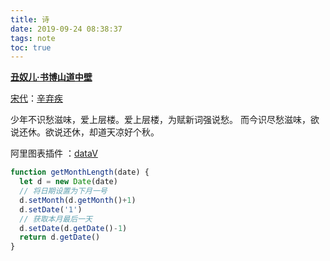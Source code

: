```yaml
---
title: 诗
date: 2019-09-24 08:38:37
tags: note
toc: true
---
```


[**丑奴儿·书博山道中壁**](https://so.gushiwen.org/shiwenv_2ee36eb2ccf7.aspx)

[宋代](https://so.gushiwen.org/shiwen/default.aspx?cstr=%e5%ae%8b%e4%bb%a3)：[辛弃疾](https://so.gushiwen.org/authorv_a7900666497f.aspx)

少年不识愁滋味，爱上层楼。爱上层楼，为赋新词强说愁。
而今识尽愁滋味，欲说还休。欲说还休，却道天凉好个秋。
<!--more-->

阿里图表插件    ：[dataV](http://datav.jiaminghi.com/guide/percentPond.html#%E5%AE%9A%E5%88%B6%E5%9D%97%E9%9A%99%E9%95%BF%E5%BA%A6)

```javascript
function getMonthLength(date) {
  let d = new Date(date)
  // 将日期设置为下月一号
  d.setMonth(d.getMonth()+1)
  d.setDate('1')
  // 获取本月最后一天
  d.setDate(d.getDate()-1)
  return d.getDate()
}
```